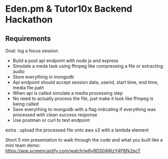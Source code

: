 # Eden.pm & Tutor10x Backend Hackathon

## Requirements

Goal: log a focus session

- Build a post api endpoint with node js and express
- Simulate a meda task using ffmpeg like compressing a file or extracting audio
- Store everything in mongodb
- Api endpoint should accept session data, userid, start time, end time, media file path
- When api is called simulate a media processing step
- No need to actually process the file, just make it look like ffmpeg is being called
- Save everything to mongodb with a flag indicating if everything was processed with clean success response
- Use postman or curl to test endpoint

extra : upload the processed file onto aws s3 with a lambda element

Short 5 min presentation to walk through the code and what you built like a mini team demo:
https://app.screencastify.com/watch/w6yRDS0AWzY4P8fk2pcT
